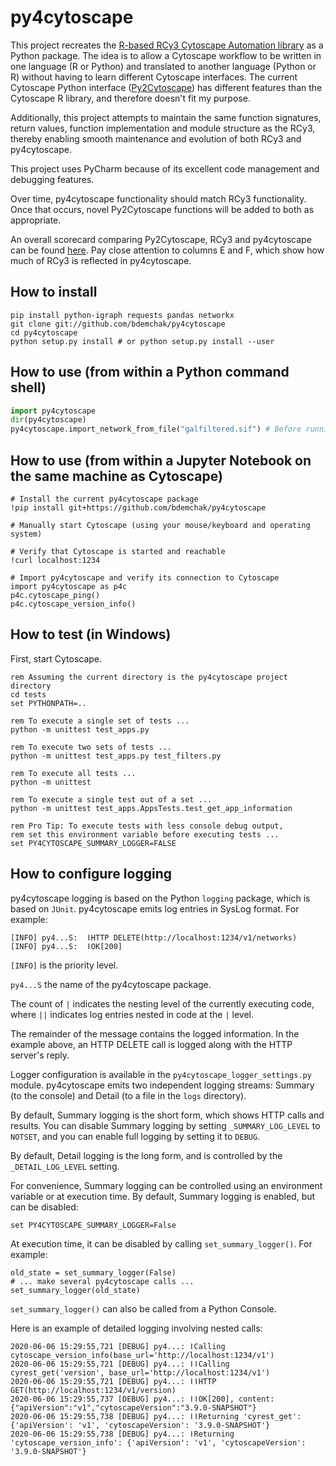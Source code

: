 # py4cytoscape

This project recreates the [R-based RCy3 Cytoscape Automation library](https://github.com/cytoscape/RCy3) as a Python package. The idea is to allow a Cytoscape workflow to be written in one language (R or Python) and translated to another language (Python or R) without having to learn different Cytoscape interfaces. The current Cytoscape Python interface ([Py2Cytoscape](https://github.com/cytoscape/py2cytoscape)) has different features than the Cytoscape R library, and therefore doesn't fit my purpose.

Additionally, this project attempts to maintain the same function signatures, return values, function implementation and module structure as the RCy3, thereby enabling smooth maintenance and evolution of both RCy3 and py4cytoscape.

This project uses PyCharm because of its excellent code management and debugging features.

Over time, py4cytoscape functionality should match RCy3 functionality. Once that occurs, novel Py2Cytoscape functions will be added to both as appropriate.

An overall scorecard comparing Py2Cytoscape, RCy3 and py4cytoscape can be found [here](https://docs.google.com/spreadsheets/d/1uhBTbOMI4QMKUpLaOTuf6BP5wgqU6-pOzkj6BNmC4CY/edit?usp=sharing). Pay close attention to columns E and F, which show how much of RCy3 is reflected in py4cytoscape.
 
## How to install

```shell
pip install python-igraph requests pandas networkx
git clone git://github.com/bdemchak/py4cytoscape
cd py4cytoscape
python setup.py install # or python setup.py install --user
```

## How to use (from within a Python command shell)

```python
import py4cytoscape
dir(py4cytoscape)
py4cytoscape.import_network_from_file("galfiltered.sif") # Before running this, save galfiltered.sif in the current directory.
```

## How to use (from within a Jupyter Notebook on the same machine as Cytoscape)

```
# Install the current py4cytoscape package
!pip install git+https://github.com/bdemchak/py4cytoscape

# Manually start Cytoscape (using your mouse/keyboard and operating system)

# Verify that Cytoscape is started and reachable
!curl localhost:1234

# Import py4cytoscape and verify its connection to Cytoscape
import py4cytoscape as p4c
p4c.cytoscape_ping()
p4c.cytoscape_version_info()
```

## How to test (in Windows)

First, start Cytoscape.

```
rem Assuming the current directory is the py4cytoscape project directory
cd tests 
set PYTHONPATH=..

rem To execute a single set of tests ...
python -m unittest test_apps.py

rem To execute two sets of tests ...
python -m unittest test_apps.py test_filters.py

rem To execute all tests ...
python -m unittest

rem To execute a single test out of a set ...
python -m unittest test_apps.AppsTests.test_get_app_information

rem Pro Tip: To execute tests with less console debug output,
rem set this environment variable before executing tests ...
set PY4CYTOSCAPE_SUMMARY_LOGGER=FALSE

```

## How to configure logging

py4cytoscape logging is based on the Python ``logging`` package, which is based on ``JUnit``. 
py4cytoscape emits log entries in SysLog format. For example:

```
[INFO] py4...S:  ǀHTTP DELETE(http://localhost:1234/v1/networks)
[INFO] py4...S:  ǀOK[200]
```  

``[INFO]`` is the priority level.

``py4...S`` the name of the py4cytoscape package.

The count of ``|`` indicates the nesting level of the currently executing code, where ``||`` indicates log entries nested in code at the ``|`` level. 

The remainder of the message contains the logged information. In the example above, an HTTP DELETE call is logged along with the HTTP server's reply.
 
Logger configuration is available in the ``py4cytoscape_logger_settings.py`` module. py4cytoscape emits two independent logging streams: Summary (to the console) and Detail (to a file in the ``logs`` directory).

By default, Summary logging is the short form, which shows HTTP calls and results. You can disable Summary logging by setting ``_SUMMARY_LOG_LEVEL`` to ``NOTSET``, and you can enable full logging by setting it to ``DEBUG``.

By default, Detail logging is the long form, and is controlled by the ``_DETAIL_LOG_LEVEL`` setting.

For convenience, Summary logging can be controlled using an environment variable or at execution time. By default, Summary logging is enabled, but can be disabled:

```
set PY4CYTOSCAPE_SUMMARY_LOGGER=False
```

At execution time, it can be disabled by calling ``set_summary_logger()``. For example:

```
old_state = set_summary_logger(False)
# ... make several py4cytoscape calls ...
set_summary_logger(old_state)
```

``set_summary_logger()`` can also be called from a Python Console.

Here is an example of detailed logging involving nested calls:

```
2020-06-06 15:29:55,721 [DEBUG] py4...: ǀCalling cytoscape_version_info(base_url='http://localhost:1234/v1')
2020-06-06 15:29:55,721 [DEBUG] py4...: ǀǀCalling cyrest_get('version', base_url='http://localhost:1234/v1')
2020-06-06 15:29:55,721 [DEBUG] py4...: ǀǀHTTP GET(http://localhost:1234/v1/version)
2020-06-06 15:29:55,737 [DEBUG] py4...: ǀǀOK[200], content: {"apiVersion":"v1","cytoscapeVersion":"3.9.0-SNAPSHOT"}
2020-06-06 15:29:55,738 [DEBUG] py4...: ǀǀReturning 'cyrest_get': {'apiVersion': 'v1', 'cytoscapeVersion': '3.9.0-SNAPSHOT'}
2020-06-06 15:29:55,738 [DEBUG] py4...: ǀReturning 'cytoscape_version_info': {'apiVersion': 'v1', 'cytoscapeVersion': '3.9.0-SNAPSHOT'}
```

